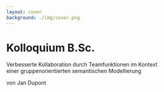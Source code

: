 ```yaml
---
layout: cover
background: ./img/cover.png
---
```


# Kolloquium B.Sc.

Verbesserte Kollaboration durch Teamfunktionen im Kontext  
einer gruppenorientierten semantischen Modellierung

von Jan Dupont

<DalleDisclaimer position="right" />
